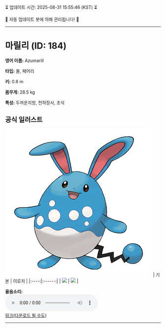 
⏳ 업데이트 시간: 2025-08-31 15:55:46 (KST) ⏳

🤖 자동 업데이트 봇에 의해 관리됩니다! 🤖

---

# 마릴리 (ID: 184)
**영어 이름:** Azumarill

**타입:** 물, 페어리

**키:** 0.8 m

**몸무게:** 28.5 kg

**특성:** 두꺼운지방, 천하장사, 초식

## 공식 일러스트
![](https://raw.githubusercontent.com/PokeAPI/sprites/master/sprites/pokemon/other/official-artwork/184.png)
| 기본 | 이로치 |
|:----:|:------:|
| <img src="http://play.pokemonshowdown.com/sprites/ani/azumarill.gif" width="200"> | <img src="http://play.pokemonshowdown.com/sprites/ani-shiny/azumarill.gif" width="200"> |

**울음소리:**<br><audio controls src="https://raw.githubusercontent.com/PokeAPI/cries/main/cries/pokemon/latest/184.ogg"></audio><br> [링크(다운로드 될 수도)](https://raw.githubusercontent.com/PokeAPI/cries/main/cries/pokemon/latest/184.ogg)


---
